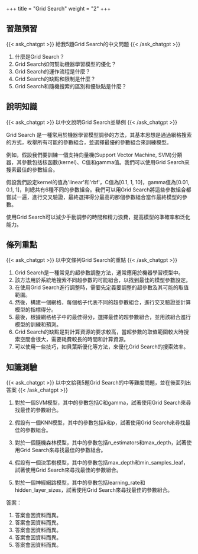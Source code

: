 +++
title = "Grid Search"
weight = "2"
+++
## 習題預習
{{< ask_chatgpt >}}
給我5題Grid Search的中文問題
{{< /ask_chatgpt >}}

1. 什麼是Grid Search？
2. Grid Search如何幫助機器學習模型的優化？
3. Grid Search的運作流程是什麼？
4. Grid Search的缺點和限制是什麼？
5. Grid Search和隨機搜索的區別和優缺點是什麼？   

## 說明知識
{{< ask_chatgpt >}}
以中文說明Grid Search並舉例
{{< /ask_chatgpt >}}

Grid Search 是一種常用於機器學習模型調參的方法，其基本思想是通過網格搜索的方式，枚舉所有可能的參數組合，並選擇最優的參數組合來訓練模型。

例如，假設我們要訓練一個支持向量機(Support Vector Machine, SVM)分類器，其參數包括核函數(kernel)、C值和gamma值。我們可以使用Grid Search來搜索最佳的參數組合。

假設我們設定kernel的值為'linear'和'rbf'，C值為[0.1, 1, 10]，gamma值為[0.01, 0.1, 1]，則總共有6種不同的參數組合。我們可以用Grid Search將這些參數組合都嘗試一遍，進行交叉驗證，最終選擇得分最高的那個參數組合當作最終模型的參數。

使用Grid Search可以減少手動調參的時間和精力浪費，提高模型的準確率和泛化能力。   

## 條列重點
{{< ask_chatgpt >}}
以中文條列Grid Search的重點
{{< /ask_chatgpt >}}

1. Grid Search是一種常見的超參數調整方法，通常應用於機器學習模型中。
2. 該方法用於系統地搜索不同超參數的可能組合，以找到最佳的模型參數設定。
3. 在使用Grid Search進行調整時，需要先定義要調整的超參數及其可能的取值範圍。
4. 然後，構建一個網格，每個格子代表不同的超參數組合，進行交叉驗證並計算模型的指標得分。
5. 最後，根據網格格子中的最佳得分，選擇最佳的超參數組合，並用該組合進行模型的訓練和預測。
6. Grid Search的缺點是對計算資源的要求較高，當超參數的取值範圍較大時搜索空間會很大，需要耗費較長的時間和計算資源。
7. 可以使用一些技巧，如貝葉斯優化等方法，來優化Grid Search的搜索效率。   

## 知識測驗
{{< ask_chatgpt >}}
以中文給我5題Grid Search的中等難度問題，並在後面列出答案
{{< /ask_chatgpt >}}

1. 對於一個SVM模型，其中的參數包括C和gamma，試著使用Grid Search來尋找最佳的參數組合。

2. 假設有一個KNN模型，其中的參數包括k和p，試著使用Grid Search來尋找最佳的參數組合。

3. 對於一個隨機森林模型，其中的參數包括n_estimators和max_depth，試著使用Grid Search來尋找最佳的參數組合。

4. 假設有一個決策樹模型，其中的參數包括max_depth和min_samples_leaf，試著使用Grid Search來尋找最佳的參數組合。

5. 對於一個神經網路模型，其中的參數包括learning_rate和hidden_layer_sizes，試著使用Grid Search來尋找最佳的參數組合。

答案：

1. 答案會因資料而異。
2. 答案會因資料而異。
3. 答案會因資料而異。
4. 答案會因資料而異。
5. 答案會因資料而異。   

